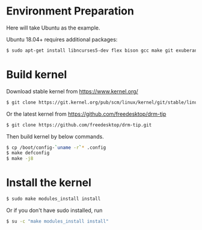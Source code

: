 # Environment Preparation
Here will take Ubuntu as the example.

Ubuntu 18.04+ requires additional packages:
```bash 
$ sudo apt-get install libncurses5-dev flex bison gcc make git exuberant-ctags bc libssl-dev
```
# Build kernel
Download stable kernel from https://www.kernel.org/
```bash 
$ git clone https://git.kernel.org/pub/scm/linux/kernel/git/stable/linux.git
```
Or the latest kernel from https://github.com/freedesktop/drm-tip
```bash 
$ git clone https://github.com/freedesktop/drm-tip.git
```
Then build kernel by below commands.
```bash
$ cp /boot/config-`uname -r`* .config
$ make defconfig
$ make -j8
```
# Install the kernel
```bash
$ sudo make modules_install install
```
Or if you don't have sudo installed, run
```bash
$ su -c "make modules_install install"
```